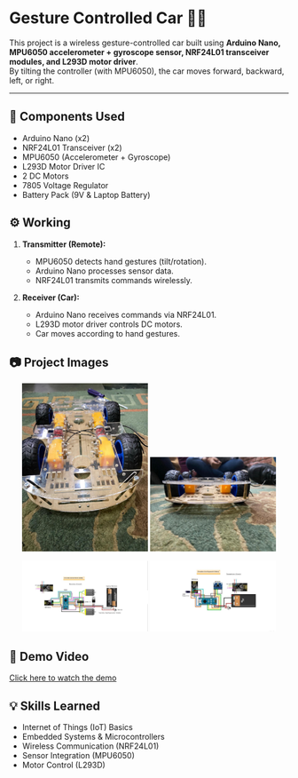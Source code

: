 # Gesture Controlled Car 🚗🤖

This project is a wireless gesture-controlled car built using **Arduino Nano, MPU6050 accelerometer + gyroscope sensor, NRF24L01 transceiver modules, and L293D motor driver**.  
By tilting the controller (with MPU6050), the car moves forward, backward, left, or right.

---

## 🔧 Components Used
- Arduino Nano (x2)
- NRF24L01 Transceiver (x2)
- MPU6050 (Accelerometer + Gyroscope)
- L293D Motor Driver IC
- 2 DC Motors
- 7805 Voltage Regulator
- Battery Pack (9V & Laptop Battery)


## ⚙️ Working
1. **Transmitter (Remote):**
   - MPU6050 detects hand gestures (tilt/rotation).
   - Arduino Nano processes sensor data.
   - NRF24L01 transmits commands wirelessly.

2. **Receiver (Car):**
   - Arduino Nano receives commands via NRF24L01.
   - L293D motor driver controls DC motors.
   - Car moves according to hand gestures.


## 📷 Project Images
<p align="center">
  <img src="1.jpg" alt="Car Prototype" width="45%"/>
  <img src="2.jpg" alt="Remote Controller" width="45%"/>
</p>

<p align="center">
  <img src="CKT1.jpg" alt="Circuit 1" width="45%"/>
  <img src="CKT2.jpg" alt="Circuit 2" width="45%"/>
</p>



## 🎥 Demo Video
[Click here to watch the demo](https://drive.google.com/file/d/1wLg6XZsWouR3Fb6xiKxDd9BF8RGq_Dy1/view?usp=drive_link)


## 💡 Skills Learned
- Internet of Things (IoT) Basics  
- Embedded Systems & Microcontrollers  
- Wireless Communication (NRF24L01)  
- Sensor Integration (MPU6050)  
- Motor Control (L293D)
  
